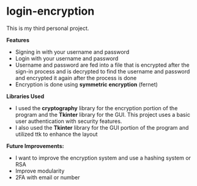 # login-encryption
This is my third personal project. 

**Features**
  * Signing in with your username and password
  * Login with your username and password
  * Username and password are fed into a file that is encrypted after the sign-in process and is decrypted to find the username and password and encrypted it again after the process is done
  * Encryption is done using **symmetric encryption** (fernet)

**Libraries Used**
  * I used the **cryptography** library for the encryption portion of the program and the **Tkinter** library for the GUI. This project uses a basic user authentication with security features.
  * I also used the **Tkinter** library for the GUI portion of the program and utilized ttk to enhance the layout

**Future Improvements:**
  * I want to improve the encryption system and use a hashing system or RSA
  * Improve modularity
  * 2FA with email or number
    

